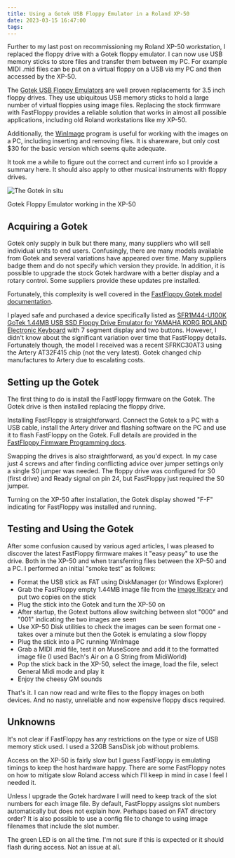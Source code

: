 ```yaml
---
title: Using a Gotek USB Floppy Emulator in a Roland XP-50
date: 2023-03-15 16:47:00
tags:
---
```


Further to my last post on recommissioning my Roland XP-50 workstation, I replaced the floppy drive with a Gotek floppy emulator. I can now use USB memory sticks to store files and transfer them between my PC. For example MIDI .mid files can be put on a virtual floppy on a USB via my PC and then accessed by the XP-50.

The [Gotek USB Floppy Emulators](https://www.gotekemulator.com/) are well proven replacements for 3.5 inch floppy drives. They use ubiquitous USB memory sticks to hold a large number of virtual floppies using image files. Replacing the stock firmware with FastFloppy provides a reliable solution that works in almost all possible applications, including old Roland workstations like my XP-50.

Additionally, the [WinImage](https://www.winimage.com/winimage.htm) program is useful for working with the images on a PC, including inserting and removing files. It is shareware, but only cost $30 for the basic version which seems quite adequate.

It took me a while to figure out the correct and current info so I provide a summary here. It should also apply to other musical instruments with floppy drives.

![The Gotek in situ](/images/XP-50/gotek.jpg)
<figcaption>Gotek Floppy Emulator working in the XP-50</figcaption>

## Acquiring a Gotek

Gotek only supply in bulk but there many, many suppliers who will sell individual units to end users. Confusingly, there are many models available from Gotek and several variations have appeared over time. Many suppliers badge them and do not specify which version they provide. In addition, it is possible to upgrade the stock Gotek hardware with a better display and a rotary control. Some suppliers provide these updates pre installed.

Fortunately, this complexity is well covered in the [FastFloppy Gotek model documentation](https://github.com/keirf/flashfloppy/wiki/Gotek-Models).

I played safe and purchased a device specifically listed as [SFR1M44-U100K GoTek 1.44MB USB SSD Floppy Drive Emulator for YAMAHA KORG ROLAND Electronic Keyboard](https://www.gotekemulator.com/P_view.asp?pid=55) with 7 segment display and two buttons. However, I didn't know about the significant variation over time that FastFloppy details. Fortunately though, the model I received was a recent SFRKC30AT3 using the Artery AT32F415 chip (not the very latest). Gotek changed chip manufactures to Artery due to escalating costs.

## Setting up the Gotek

The first thing to do is install the FastFloppy firmware on the Gotek. The Gotek drive is then installed replacing the floppy drive.

Installing FastFloppy is straightforward. Connect the Gotek to a PC with a USB cable, install the Artery driver and flashing software on the PC and use it to flash FastFloppy on the Gotek. Full details are provided in the [FastFloppy Firmware Programming docs](https://github.com/keirf/flashfloppy/wiki/Firmware-Programming).

Swapping the drives is also straightforward, as you'd expect. In my case just 4 screws and after finding conflicting advice over jumper settings only a single S0 jumper was needed. The floppy drive was configured for S0 (first drive) and Ready signal on pin 24, but FastFloppy just required the S0 jumper. 

Turning on the XP-50 after installation, the Gotek display showed "F-F" indicating for FastFloppy was installed and running.

## Testing and Using the Gotek

After some confusion caused by various aged articles, I was pleased to discover the latest FastFloppy firmware makes it "easy peasy" to use the drive. Both in the XP-50 and when transferring files between the XP-50 and a PC. I performed an initial "smoke test" as follows:

- Format the USB stick as FAT using DiskManager (or Windows Explorer)
- Grab the FastFloppy empty 1.44MB image file from the [image library](https://github.com/keirf/flashfloppy-images/blob/master/README.md) and put two copies on the stick
- Plug the stick into the Gotek and turn the XP-50 on
- After startup, the Gotext buttons allow switching between slot "000" and "001" indicating the two images are seen
- Use XP-50 Disk utilities to check the images can be seen format one - takes over a minute but then the Gotek is emulating a slow floppy
- Plug the stick into a PC running WinImage
- Grab a MIDI .mid file, test it on MuseScore and add it to the formatted image file (I used Bach's Air on a G String from MidiWorld)
- Pop the stick back in the XP-50, select the image, load the file, select General Midi mode and play it
- Enjoy the cheesy GM sounds

That's it. I can now read and write files to the floppy images on both devices. And no nasty, unreliable and now expensive floppy discs required.

## Unknowns

It's not clear if FastFloppy has any restrictions on the type or size of USB memory stick used. I used a 32GB SansDisk job without problems. 

Access on the XP-50 is fairly slow but I guess FastFloppy is emulating timings to keep the host hardware happy. There are some FastFloppy notes on how to mitigate slow Roland access which I'll keep in mind in case I feel I needed it.

Unless I upgrade the Gotek hardware I will need to keep track of the slot numbers for each image file. By default, FastFloppy assigns slot numbers automatically but does not explain how. Perhaps based on FAT directory order? It is also possible to use a config file to change to using image filenames that include the slot number.

The green LED is on all the time. I'm not sure if this is expected or it should flash during access. Not an issue at all.